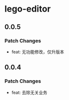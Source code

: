 # lego-editor

## 0.0.5

### Patch Changes

- feat: 无功能修改，仅升版本

## 0.0.4

### Patch Changes

- feat: 去除无关业务
